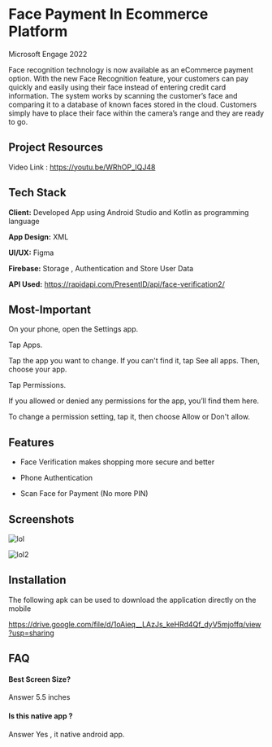 
# Face Payment In Ecommerce Platform

Microsoft Engage 2022

Face recognition technology is now available as an eCommerce payment option. With the new Face Recognition feature, your customers can pay quickly and easily using their face instead of entering credit card information. The system works by scanning the customer’s face and comparing it to a database of known faces stored in the cloud. Customers simply have to place their face within the camera’s range and they are ready to go.


## Project Resources

Video Link : https://youtu.be/WRhOP_IQJ48

## Tech Stack

**Client:** Developed App using Android Studio and Kotlin as programming language

**App Design:** XML

**UI/UX:** Figma

**Firebase:** Storage , Authentication and Store User Data  

**API Used:** https://rapidapi.com/PresentID/api/face-verification2/

## Most-Important

On your phone, open the Settings app.

Tap Apps.

Tap the app you want to change. If you can't find it, tap See all apps. Then, choose your app.

Tap Permissions.

If you allowed or denied any permissions for the app, you’ll find them here.

To change a permission setting, tap it, then choose Allow or Don't allow.

## Features

- Face Verification makes shopping more secure and better

- Phone Authentication

- Scan Face for Payment (No more PIN)


## Screenshots

![lol](https://user-images.githubusercontent.com/81950754/170866889-460b4826-bb3e-43b9-bd56-e2cbdce11342.png)

![lol2](https://user-images.githubusercontent.com/81950754/170867110-b70ed1f6-de89-480f-8b1a-99c2910fb82a.png)


## Installation

The following apk can be used to download the application directly on the mobile 

https://drive.google.com/file/d/1oAieq__LAzJs_keHRd4Qf_dyV5mjoffq/view?usp=sharing
    
## FAQ

#### Best Screen Size?

Answer 5.5 inches

#### Is this native app ?

Answer Yes , it native android app.


